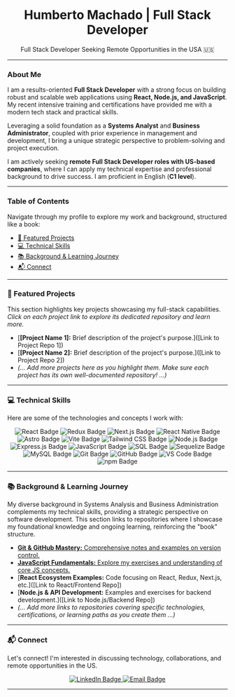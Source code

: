 <div align="center">
  <!-- La imagen de perfil principal ya se muestra en el avatar de GitHub. Esta línea opcional se eliminó para evitar redundancia o errores si el archivo no existe. -->
  <h1>Humberto Machado | Full Stack Developer</h1>
  <p>Full Stack Developer Seeking Remote Opportunities in the USA 🇺🇸</p>
</div>

---

### About Me

I am a results-oriented **Full Stack Developer** with a strong focus on building robust and scalable web applications using **React, Node.js, and JavaScript**. My recent intensive training and certifications have provided me with a modern tech stack and practical skills.

Leveraging a solid foundation as a **Systems Analyst** and **Business Administrator**, coupled with prior experience in management and development, I bring a unique strategic perspective to problem-solving and project execution.

I am actively seeking **remote Full Stack Developer roles with US-based companies**, where I can apply my technical expertise and professional background to drive success. I am proficient in English (**C1 level**).

---

### Table of Contents

Navigate through my profile to explore my work and background, structured like a book:

*   [🌟 Featured Projects](#featured-projects)
*   [💻 Technical Skills](#technical-skills)
*   [📚 Background & Learning Journey](#background--learning-journey)
*   [📬 Connect](#connect)

---

### 🌟 Featured Projects

This section highlights key projects showcasing my full-stack capabilities. *Click on each project link to explore its dedicated repository and learn more.*

*   [**[Project Name 1]:** Brief description of the project's purpose.]([Link to Project Repo 1])
*   [**[Project Name 2]:** Brief description of the project's purpose.]([Link to Project Repo 2])
*   *(... Add more projects here as you highlight them. Make sure each project has its own well-documented repository! ...)*

---

### 💻 Technical Skills

Here are some of the technologies and concepts I work with:

<p align="center">
  <!-- Frontend -->
  <img src="https://img.shields.io/badge/React-61DAFB?style=for-the-badge&logo=react&logoColor=black" alt="React Badge"/>
  <img src="https://img.shields.io/badge/Redux-764ABC?style=for-the-badge&logo=redux&logoColor=white" alt="Redux Badge"/>
  <img src="https://img.shields.io/badge/Next.js-000000?style=for-the-badge&logo=nextdotjs&logoColor=white" alt="Next.js Badge"/>
  <img src="https://img.shields.io/badge/React_Native-61DAFB?style=for-the-badge&logo=react&logoColor=black" alt="React Native Badge"/>
  <img src="https://img.shields.io/badge/Astro-BC52EE?style=for-the-badge&logo=astro&logoColor=white" alt="Astro Badge"/>
  <img src="https://img.shields.io/badge/Vite-646CFF?style=for-the-badge&logo=vite&logoColor=white" alt="Vite Badge"/>
  <img src="https://img.shields.io/badge/Tailwind_CSS-065F46?style=for-the-badge&logo=tailwindcss&logoColor=white" alt="Tailwind CSS Badge"/>
  <!-- Backend -->
  <img src="https://img.shields.io/badge/Node.js-339933?style=for-the-badge&logo=nodedotjs&logoColor=white" alt="Node.js Badge"/>
  <img src="https://img.shields.io/badge/Express.js-000000?style=for-the-badge&logo=express&logoColor=white" alt="Express.js Badge"/>
  <!-- Languages -->
  <img src="https://img.shields.io/badge/JavaScript-F7DF1E?style=for-the-badge&logo=javascript&logoColor=black" alt="JavaScript Badge"/>
  <img src="https://img.shields.io/badge/SQL-4479A1?style=for-the-badge&logo=mysql&logoColor=white" alt="SQL Badge"/> <!-- Using MySQL badge as a general SQL representation -->
   <!-- Databases & ORMs -->
  <img src="https://img.shields.io/badge/Sequelize-52B0E7?style=for-the-badge&logo=sequelize&logoColor=white" alt="Sequelize Badge"/>
  <img src="https://img.shields.io/badge/MySQL-4479A1?style=for-the-badge&logo=mysql&logoColor=white" alt="MySQL Badge"/>
  <!-- Tools & Concepts -->
  <img src="https://img.shields.io/badge/Git-F05032?style=for-the-badge&logo=git&logoColor=white" alt="Git Badge"/>
  <img src="https://img.shields.io/badge/GitHub-181717?style=for-the-badge&logo=github&logoColor=white" alt="GitHub Badge"/>
  <img src="https://img.shields.io/badge/VS_Code-007ACC?style=for-the-badge&logo=visualstudiocode&logoColor=white" alt="VS Code Badge"/>
  <img src="https://img.shields.io/badge/npm-CB3837?style=for-the-badge&logo=npm&logoColor=white" alt="npm Badge"/>
  <!-- Conceptual Skills -->
</p>

---

### 📚 Background & Learning Journey

My diverse background in Systems Analysis and Business Administration complements my technical skills, providing a strategic perspective on software development. This section links to repositories where I showcase my foundational knowledge and ongoing learning, reinforcing the "book" structure.

*   [**Git & GitHub Mastery:** Comprehensive notes and examples on version control.](https://github.com/HumbertoMachado7/git-github-mastery)
*   [**JavaScript Fundamentals:** Explore my exercises and understanding of core JS concepts.](https://github.com/HumbertoMachado7/javascript-fundamentals)
*   [**React Ecosystem Examples:** Code focusing on React, Redux, Next.js, etc.]([Link to React/Frontend Repo])
*   [**Node.js & API Development:** Examples and exercises for backend development.]([Link to Node.js/Backend Repo])
*   *(... Add more links to repositories covering specific technologies, certifications, or learning paths as you create them ...)*

---

### 📬 Connect

Let's connect! I'm interested in discussing technology, collaborations, and remote opportunities in the US.

<p align="center">
  <a href="https://www.linkedin.com/in/humberto-machado-6415262a7/" target="_blank">
    <img src="https://img.shields.io/badge/LinkedIn-0077B5?style=for-the-badge&logo=linkedin&logoColor=white" alt="LinkedIn Badge"/>
  </a>
  <a href="mailto:humbertomachado777@gmail.com">
    <img src="https://img.shields.io/badge/Email-D14836?style=for-the-badge&logo=gmail&logoColor=white" alt="Email Badge"/>
  </a>
   <!-- Optional: Add badges for Portfolio, Platzi, Henry if you have public URLs -->
   <!-- Example for Portfolio (if you create one) -->
   <!--
   <a href="[URL de tu Portfolio]" target="_blank">
     <img src="https://img.shields.io/badge/Portfolio-FF7213?style=for-the-badge&logo=About.me&logoColor=white" alt="Portfolio Badge"/>
   </a>
   -->
   <!-- Example for Platzi (if public profile) -->
   <!--
   <a href="[URL de tu Perfil Platzi]" target="_blank">
     <img src="https://img.shields.io/badge/Platzi-%2397d404.svg?style=for-the-badge&logo=Platzi&logoColor=white" alt="Platzi Badge"/>
   </a>
   -->
   <!-- Example for Henry (if public profile) -->
   <!--
   <a href="[URL de tu Perfil Henry]" target="_blank">
     <img src="https://img.shields.io/badge/Henry-F26137?style=for-the-badge&logo=data:image/svg+xml;base64,PHN2ZyB3aWR0aD0iMzYiIGhlaWdodD0iMzYiIHZpZXdCb3g9IjAgMCAzNiAzNiIgZmlsbD0ibm9uZSIgeG1sbnM9Imh0dHA6Ly93d3cudzMub3JnLzIwMDAvc3ZnIj4KPHBhdGggZD0iTTMgMEgzdjM2SDMwVjI3SDI3VjI0SDI0VjIxSDIxVjE4SDI0VjE1SDI3VjEySDMwVjBIN1Y5SDMwVjE4SDI3VjIxhDIuOTc3N0wzMCAyMUgzMFYzMEgzM1YzNkgzVjI3SDZWMTlIOC44ODg4OXYzSDMuODg4ODhWMzZIMloiIGZpbGw9IiNGRjYxMzciLz4KPC9zdmc+Cg==" alt="Henry Badge"/>
   </a>
   -->
</p>

---

<!--
Keywords for Searchability: Full Stack Developer, React, Node.js, JavaScript, SQL, Remote Jobs, USA, Software Engineer, Web Development, Bootcamp Graduate, React Hooks, Express.js, Sequelize, MySQL, Frontend, Backend, Developer Remoto, Estados Unidos, Systems Analyst, Business Administration, Leadership, Management, Git, GitHub, Tailwind CSS, Redux, Next.js, React Native, Vite, Astro, Data Structures, Algorithms, OOP, FP, RESTful APIs, C1 English, US Remote
-->
